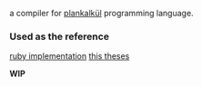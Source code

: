 a compiler for [plankalkül](https://en.wikipedia.org/wiki/Plankalk%C3%BCl) programming language.

### Used as the reference
[ruby implementation](https://github.com/timfel/plankalkul2ruby)
[this theses](https://www.cs.ru.nl/bachelors-theses/2010/Bram_Bruines___0213837___Plankalkul.pdf)

**WIP**

